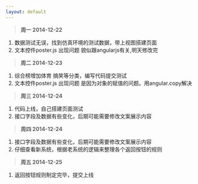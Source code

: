 ```yaml
---
layout: default
---
```


>**周一 2014-12-22**

1. 数据测试无误，找到仿真环境的测试数据，带上视图搭建页面
2. 文本控件poster.js 出现问题 貌似跟angularjs有关,明天修改完


>**周二 2014-12-23**

1. 综合榜增加体育 搞笑等分类，编写代码提交测试
2. 文本控件poster.js 出现问题 是因为对象的赋值的问题。用angular.copy解决


>**周三 2014-12-24**

1. 代码上线，自己搭建页面测试
2. 接口字段及数据有些变化，后期可能需要修改文案展示内容

>**周四 2014-12-24**

1. 接口字段及数据有些变化，后期可能需要修改文案展示内容
2. 仔细查看新系统，根据老系统的逻辑来整理各个返回按钮的规则

>**周五 2014-12-25**

1. 返回按钮规则制定完毕，提交上线
